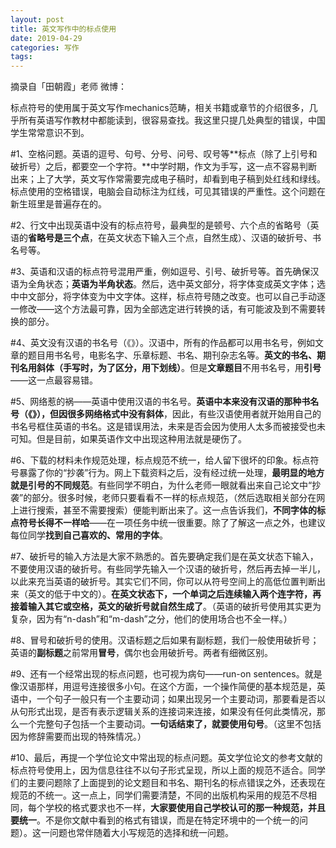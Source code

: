 ```yaml
---
layout: post
title: 英文写作中的标点使用
date: 2019-04-29 
categories: 写作
tags: 
---
```


摘录自「田朝霞」老师 微博：

标点符号的使用属于英文写作mechanics范畴，相关书籍或章节的介绍很多，几乎所有英语写作教材中都能读到，很容易查找。我这里只提几处典型的错误，中国学生常常意识不到。

#1、空格问题。英语的逗号、句号、分号、问号、叹号等**标点（除了上引号和破折号）之后，都要空一个字符。**中学时期，作文为手写，这一点不容易判断出来；上了大学，英文写作常需要完成电子稿时，却看到电子稿到处红线和绿线。标点使用的空格错误，电脑会自动标注为红线，可见其错误的严重性。这个问题在新生班里是普遍存在的。

#2、行文中出现英语中没有的标点符号，最典型的是顿号、六个点的省略号（英语的**省略号是三个点**，在英文状态下输入三个点，自然生成）、汉语的破折号、书名号等。

#3、英语和汉语的标点符号混用严重，例如逗号、引号、破折号等。首先确保汉语为全角状态；**英语为半角状态**。然后，选中英文部分，将字体变成英文字体；选中中文部分，将字体变为中文字体。这样，标点符号随之改变。也可以自己手动逐一修改——这个方法最可靠，因为全部选定进行转换的话，有可能波及到不需要转换的部分。

#4、英文没有汉语的书名号（《》）。汉语中，所有的作品都可以用书名号，例如文章的题目用书名号，电影名字、乐章标题、书名、期刊杂志名等。**英文的书名、期刊名用斜体（手写时，为了区分，用下划线）**。但是**文章题目**不用书名号，用**引号**——这一点最容易错。

#5、网络惹的祸——英语中使用汉语的书名号。**英语中本来没有汉语的那种书名号（《》），但因很多网络格式中没有斜体**，因此，有些汉语使用者就开始用自己的书名号框住英语的书名。这是错误用法，未来是否会因为使用人太多而被接受也未可知。但是目前，如果英语作文中出现这种用法就是硬伤了。

#6、下载的材料未作规范处理，标点规范不统一，给人留下很坏的印象。标点符号暴露了你的“抄袭”行为。网上下载资料之后，没有经过统一处理，**最明显的地方就是引号的不同规范**。有些同学不明白，为什么老师一眼就看出来自己论文中“抄袭”的部分。很多时候，老师只要看看不一样的标点规范，（然后选取相关部分在网上进行搜索，甚至不需要搜索）便能判断出来了。这一点告诉我们，**不同字体的标点符号长得不一样哈**——在一项任务中统一很重要。除了了解这一点之外，也建议每位同学**找到自己喜欢的、常用的字体**。

#7、破折号的输入方法是大家不熟悉的。首先要确定我们是在英文状态下输入，不要使用汉语的破折号。有些同学先输入一个汉语的破折号，然后再去掉一半儿，以此来充当英语的破折号。其实它们不同，你可以从符号空间上的高低位置判断出来（英文的低于中文的）。**在英文状态下，一个单词之后连续输入两个连字符，再接着输入其它或空格，英文的破折号就自然生成了**。（英语的破折号使用其实更为复杂，因为有“n-dash”和“m-dash”之分，他们的使用场合也不全一样。）

#8、冒号和破折号的使用。汉语标题之后如果有副标题，我们一般使用破折号；英语的**副标题**之前常用**冒号**，偶尔也会用破折号。两者有细微区别。

#9、还有一个经常出现的标点问题，也可视为病句——run-on sentences。就是像汉语那样，用逗号连接很多小句。在这个方面，一个操作简便的基本规范是，英语中，一个句子一般只有一个主要动词；如果出现另一个主要动词，那要看是否以从句形式出现，是否有表示逻辑关系的连接词来连接，如果没有任何此类情况，那么一个完整句子包括一个主要动词。**一句话结束了，就要使用句号**。（这里不包括因为修辞需要而出现的特殊情况。）

#10、最后，再提一个学位论文中常出现的标点问题。英文学位论文的参考文献的标点符号使用上，因为信息往往不以句子形式呈现，所以上面的规范不适合。同学们的主要问题除了上面提到的论文题目和书名、期刊名的标点错误之外，还表现在规范的不统一。这一点上，同学们需要清楚，不同的出版机构采用的规范不尽相同，每个学校的格式要求也不一样，**大家要使用自己学校认可的那一种规范，并且要统一**。不是你文献中看到的格式有错误，而是在特定环境中的一个统一的问题）。这一问题也常伴随着大小写规范的选择和统一问题。  

